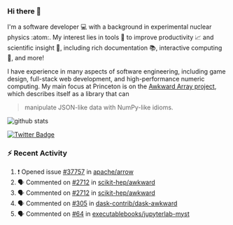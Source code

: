 ### Hi there 👋 

I'm a software developer 💻 with a background in experimental nuclear physics :atom:. My interest lies in tools :wrench: to improve productivity :chart_with_upwards_trend: and scientific insight :telescope:, including rich documentation 📚, interactive computing 🧮, and more! 

I have experience in many aspects of software engineering, including game design, full-stack web development, and high-performance numeric computing. My main focus at Princeton is on the [Awkward Array project](awkward-array.org/), which describes itself as a library that can 
> manipulate JSON-like data with NumPy-like idioms.

![github stats](https://github-readme-stats.vercel.app/api?username=agoose77&show_icons=true&hide_rank=true&hide_title=true&bg_color=30,e76445,904e95&text_color=efe3ec&icon_color=efe3ec)
<!--
**agoose77/agoose77** is a ✨ _special_ ✨ repository because its `README.md` (this file) appears on your GitHub profile.

Here are some ideas to get you started:

- 🔭 I’m currently working on ...
- 🌱 I’m currently learning ...
- 👯 I’m looking to collaborate on ...
- 🤔 I’m looking for help with ...
- 💬 Ask me about ...
- 📫 How to reach me: ...
- 😄 Pronouns: ...
- ⚡ Fun fact: ...
-->

[![Twitter Badge](https://img.shields.io/twitter/follow/agoose77?style=flat-square&logo=Twitter&logoColor=white&color=cornflowerblue)](https://twitter.com/agoose77)

### :zap: Recent Activity

<!--START_SECTION:activity-->
1. ❗ Opened issue [#37757](https://github.com/apache/arrow/issues/37757) in [apache/arrow](https://github.com/apache/arrow)
2. 🗣 Commented on [#2712](https://github.com/scikit-hep/awkward/pull/2712#issuecomment-1722194998) in [scikit-hep/awkward](https://github.com/scikit-hep/awkward)
3. 🗣 Commented on [#2712](https://github.com/scikit-hep/awkward/pull/2712#issuecomment-1722194625) in [scikit-hep/awkward](https://github.com/scikit-hep/awkward)
4. 🗣 Commented on [#305](https://github.com/dask-contrib/dask-awkward/issues/305#issuecomment-1722194183) in [dask-contrib/dask-awkward](https://github.com/dask-contrib/dask-awkward)
5. 🗣 Commented on [#64](https://github.com/executablebooks/jupyterlab-myst/issues/64#issuecomment-1721340560) in [executablebooks/jupyterlab-myst](https://github.com/executablebooks/jupyterlab-myst)
<!--END_SECTION:activity-->
